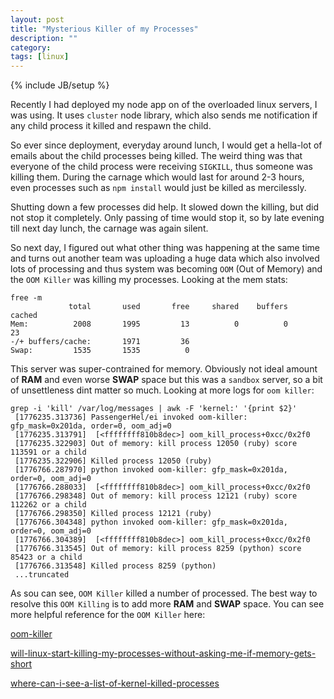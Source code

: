 ```yaml
---
layout: post
title: "Mysterious Killer of my Processes"
description: ""
category: 
tags: [linux]
---
```

{% include JB/setup %}

Recently I had deployed my node app on of the overloaded linux servers, I was using. It uses `cluster` node library, which also sends me notification if any child process it killed and respawn the child. 

So ever since deployment, everyday around lunch, I would get a hella-lot of emails about the child processes being killed. The weird thing was that everyone of the child process were receiving `SIGKILL`, thus someone was killing them.
During the carnage which would last for around 2-3 hours, even processes such as `npm install` would just be killed as mercilessly.

Shutting down a few processes did help. It slowed down the killing, but did not stop it completely. Only passing of time would stop it, so by late evening till next day lunch, the carnage was again silent.

So next day, I figured out what other thing was happening at the same time and turns out another team was uploading a huge data which also involved lots of processing and thus system was becoming `OOM` (Out of Memory) and the `OOM Killer` was killing my processes. Looking at the mem stats:


    free -m
                 total       used       free     shared    buffers     cached
    Mem:          2008       1995         13          0          0         23
    -/+ buffers/cache:       1971         36
    Swap:         1535       1535          0



This server was super-contrained for memory. Obviously not ideal amount of **RAM** and even worse **SWAP** space but this was a `sandbox` server, so a bit of unsettleness dint matter so much. Looking at more logs for `oom killer`:

    grep -i 'kill' /var/log/messages | awk -F 'kernel:' '{print $2}'
     [1776235.313736] PassengerHel/ei invoked oom-killer: gfp_mask=0x201da, order=0, oom_adj=0
     [1776235.313791]  [<ffffffff810b8dec>] oom_kill_process+0xcc/0x2f0
     [1776235.322903] Out of memory: kill process 12050 (ruby) score 113591 or a child
     [1776235.322906] Killed process 12050 (ruby)
     [1776766.287970] python invoked oom-killer: gfp_mask=0x201da, order=0, oom_adj=0
     [1776766.288033]  [<ffffffff810b8dec>] oom_kill_process+0xcc/0x2f0
     [1776766.298348] Out of memory: kill process 12121 (ruby) score 112262 or a child
     [1776766.298350] Killed process 12121 (ruby)
     [1776766.304348] python invoked oom-killer: gfp_mask=0x201da, order=0, oom_adj=0
     [1776766.304389]  [<ffffffff810b8dec>] oom_kill_process+0xcc/0x2f0
     [1776766.313545] Out of memory: kill process 8259 (python) score 85423 or a child
     [1776766.313548] Killed process 8259 (python)
     ...truncated
     
As sou can see, `OOM Killer` killed a number of processed. The best way to resolve this `OOM Killing` is to add more **RAM** and **SWAP** space. You can see more helpful reference for the `OOM Killer` here:

[oom-killer](http://www.oracle.com/technetwork/articles/servers-storage-dev/oom-killer-1911807.html)

[will-linux-start-killing-my-processes-without-asking-me-if-memory-gets-short](http://unix.stackexchange.com/questions/136291/will-linux-start-killing-my-processes-without-asking-me-if-memory-gets-short)

[where-can-i-see-a-list-of-kernel-killed-processes](http://unix.stackexchange.com/questions/10077/where-can-i-see-a-list-of-kernel-killed-processes)
